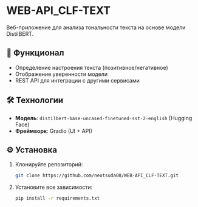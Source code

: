 # WEB-API_CLF-TEXT

Веб-приложение для анализа тональности текста на основе модели DistilBERT.

## 📌 Функционал
- Определение настроения текста (позитивное/негативное)
- Отображение уверенности модели
- REST API для интеграции с другими сервисами

## 🛠 Технологии
- **Модель**: `distilbert-base-uncased-finetuned-sst-2-english` (Hugging Face)
- **Фреймворк**: Gradio (UI + API)

## ⚙️ Установка
1. Клонируйте репозиторий:
   ```bash
   git clone https://github.com/neotsuda08/WEB-API_CLF-TEXT.git
2. Установите все зависимости:
   ```bash
   pip install -r requirements.txt
